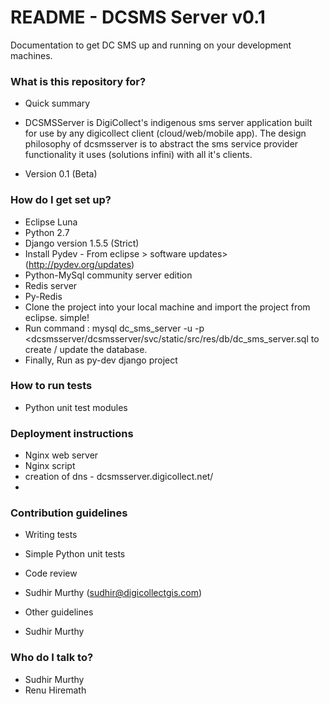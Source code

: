# README - DCSMS Server v0.1 #

Documentation to get DC SMS up and running on your development machines.

### What is this repository for? ###

* Quick summary
 - DCSMSServer is DigiCollect's indigenous sms server application built for use by any digicollect client (cloud/web/mobile app). The design philosophy of dcsmsserver is to abstract the sms service provider functionality it uses (solutions infini) with all it's clients.

* Version 0.1 (Beta)

### How do I get set up? ###

* Eclipse Luna
* Python 2.7
* Django version 1.5.5 (Strict)
* Install Pydev - From eclipse > software updates> (http://pydev.org/updates)
* Python-MySql community server edition
* Redis server
* Py-Redis
* Clone the project into your local machine and import the project from eclipse. simple!
* Run command : 
mysql dc_sms_server -u<username> -p<username> <dcsmsserver/dcsmsserver/svc/static/src/res/db/dc_sms_server.sql 
to create / update the database.
* Finally, Run as py-dev django project

### How to run tests
* Python unit test modules

### Deployment instructions
* Nginx web server
* Nginx script
* creation of dns - dcsmsserver.digicollect.net/
*
### Contribution guidelines ###

* Writing tests
- Simple Python unit tests

* Code review
- Sudhir Murthy (sudhir@digicollectgis.com)

* Other guidelines
- Sudhir Murthy

### Who do I talk to? ###

* Sudhir Murthy
* Renu Hiremath